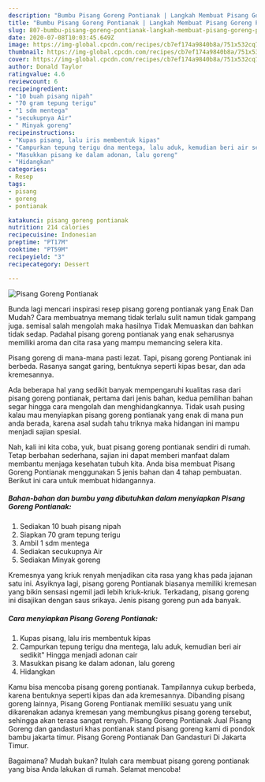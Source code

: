 ```yaml
---
description: "Bumbu Pisang Goreng Pontianak | Langkah Membuat Pisang Goreng Pontianak Yang Lezat"
title: "Bumbu Pisang Goreng Pontianak | Langkah Membuat Pisang Goreng Pontianak Yang Lezat"
slug: 807-bumbu-pisang-goreng-pontianak-langkah-membuat-pisang-goreng-pontianak-yang-lezat
date: 2020-07-08T10:03:45.649Z
image: https://img-global.cpcdn.com/recipes/cb7ef174a9840b8a/751x532cq70/pisang-goreng-pontianak-foto-resep-utama.jpg
thumbnail: https://img-global.cpcdn.com/recipes/cb7ef174a9840b8a/751x532cq70/pisang-goreng-pontianak-foto-resep-utama.jpg
cover: https://img-global.cpcdn.com/recipes/cb7ef174a9840b8a/751x532cq70/pisang-goreng-pontianak-foto-resep-utama.jpg
author: Donald Taylor
ratingvalue: 4.6
reviewcount: 6
recipeingredient:
- "10 buah pisang nipah"
- "70 gram tepung terigu"
- "1 sdm mentega"
- "secukupnya Air"
- " Minyak goreng"
recipeinstructions:
- "Kupas pisang, lalu iris membentuk kipas"
- "Campurkan tepung terigu dna mentega, lalu aduk, kemudian beri air sedikit&#34; Hingga menjadi adonan cair"
- "Masukkan pisang ke dalam adonan, lalu goreng"
- "Hidangkan"
categories:
- Resep
tags:
- pisang
- goreng
- pontianak

katakunci: pisang goreng pontianak 
nutrition: 214 calories
recipecuisine: Indonesian
preptime: "PT17M"
cooktime: "PT59M"
recipeyield: "3"
recipecategory: Dessert

---
```



![Pisang Goreng Pontianak](https://img-global.cpcdn.com/recipes/cb7ef174a9840b8a/751x532cq70/pisang-goreng-pontianak-foto-resep-utama.jpg)

Bunda lagi mencari inspirasi resep pisang goreng pontianak yang Enak Dan Mudah? Cara membuatnya memang tidak terlalu sulit namun tidak gampang juga. semisal salah mengolah maka hasilnya Tidak Memuaskan dan bahkan tidak sedap. Padahal pisang goreng pontianak yang enak seharusnya memiliki aroma dan cita rasa yang mampu memancing selera kita.

Pisang goreng di mana-mana pasti lezat. Tapi, pisang goreng Pontianak ini berbeda. Rasanya sangat garing, bentuknya seperti kipas besar, dan ada kremesannya.

Ada beberapa hal yang sedikit banyak mempengaruhi kualitas rasa dari pisang goreng pontianak, pertama dari jenis bahan, kedua pemilihan bahan segar hingga cara mengolah dan menghidangkannya. Tidak usah pusing kalau mau menyiapkan pisang goreng pontianak yang enak di mana pun anda berada, karena asal sudah tahu triknya maka hidangan ini mampu menjadi sajian spesial.


Nah, kali ini kita coba, yuk, buat pisang goreng pontianak sendiri di rumah. Tetap berbahan sederhana, sajian ini dapat memberi manfaat dalam membantu menjaga kesehatan tubuh kita. Anda bisa membuat Pisang Goreng Pontianak menggunakan 5 jenis bahan dan 4 tahap pembuatan. Berikut ini cara untuk membuat hidangannya.

<!--inarticleads1-->

##### Bahan-bahan dan bumbu yang dibutuhkan dalam menyiapkan Pisang Goreng Pontianak:

1. Sediakan 10 buah pisang nipah
1. Siapkan 70 gram tepung terigu
1. Ambil 1 sdm mentega
1. Sediakan secukupnya Air
1. Sediakan  Minyak goreng


Kremesnya yang kriuk renyah menjadikan cita rasa yang khas pada jajanan satu ini. Asyiknya lagi, pisang goreng Pontianak biasanya memiliki kremesan yang bikin sensasi ngemil jadi lebih kriuk-kriuk. Terkadang, pisang goreng ini disajikan dengan saus srikaya. Jenis pisang goreng pun ada banyak. 

<!--inarticleads2-->

##### Cara menyiapkan Pisang Goreng Pontianak:

1. Kupas pisang, lalu iris membentuk kipas
1. Campurkan tepung terigu dna mentega, lalu aduk, kemudian beri air sedikit&#34; Hingga menjadi adonan cair
1. Masukkan pisang ke dalam adonan, lalu goreng
1. Hidangkan


Kamu bisa mencoba pisang goreng pontianak. Tampilannya cukup berbeda, karena bentuknya seperti kipas dan ada kremesannya. Dibanding pisang goreng lainnya, Pisang Goreng Pontianak memiliki sesuatu yang unik dikarenakan adanya kremesan yang membungkus pisang goreng tersebut, sehingga akan terasa sangat renyah. Pisang Goreng Pontianak Jual Pisang Goreng dan gandasturi khas pontianak stand pisang goreng kami di pondok bambu jakarta timur. Pisang Goreng Pontianak Dan Gandasturi Di Jakarta Timur. 

Bagaimana? Mudah bukan? Itulah cara membuat pisang goreng pontianak yang bisa Anda lakukan di rumah. Selamat mencoba!
